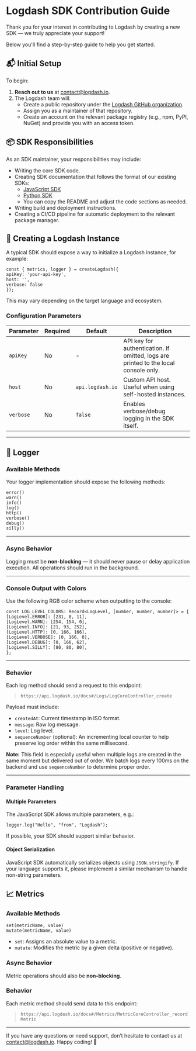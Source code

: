 # Logdash SDK Contribution Guide

Thank you for your interest in contributing to Logdash by creating a new SDK — we truly appreciate your support!

Below you'll find a step-by-step guide to help you get started.

## 📬 Initial Setup

To begin:

1. **Reach out to us** at [contact@logdash.io](mailto:contact@logdash.io).
2. The Logdash team will:
   - Create a public repository under the [Logdash GitHub organization](https://github.com/logdash-io).
   - Assign you as a maintainer of that repository.
   - Create an account on the relevant package registry (e.g., npm, PyPI, NuGet) and provide you with an access token.

## 📦 SDK Responsibilities

As an SDK maintainer, your responsibilities may include:

- Writing the core SDK code.
- Creating SDK documentation that follows the format of our existing SDKs:
  - [JavaScript SDK](https://github.com/logdash-io/js-sdk)
  - [Python SDK](https://github.com/logdash-io/python-sdk)
  - You can copy the README and adjust the code sections as needed.
- Writing build and deployment instructions.
- Creating a CI/CD pipeline for automatic deployment to the relevant package manager.

## 🔧 Creating a Logdash Instance

A typical SDK should expose a way to initialize a Logdash instance, for example:

```
const { metrics, logger } = createLogdash({
apiKey: 'your-api-key',
host: '',
verbose: false
});
```

This may vary depending on the target language and ecosystem.

### Configuration Parameters

| Parameter | Required | Default          | Description                                                                         |
| --------- | -------- | ---------------- | ----------------------------------------------------------------------------------- |
| `apiKey`  | No       | -                | API key for authentication. If omitted, logs are printed to the local console only. |
| `host`    | No       | `api.logdash.io` | Custom API host. Useful when using self-hosted instances.                           |
| `verbose` | No       | `false`          | Enables verbose/debug logging in the SDK itself.                                    |

---

## 📝 Logger

### Available Methods

Your logger implementation should expose the following methods:

```
error()
warn()
info()
log()
http()
verbose()
debug()
silly()
```

---

### Async Behavior

Logging must be **non-blocking** — it should never pause or delay application execution. All operations should run in the background.

---

### Console Output with Colors

Use the following RGB color scheme when outputting to the console:

```
const LOG_LEVEL_COLORS: Record<LogLevel, [number, number, number]> = {
[LogLevel.ERROR]: [231, 0, 11],
[LogLevel.WARN]: [254, 154, 0],
[LogLevel.INFO]: [21, 93, 252],
[LogLevel.HTTP]: [0, 166, 166],
[LogLevel.VERBOSE]: [0, 166, 0],
[LogLevel.DEBUG]: [0, 166, 62],
[LogLevel.SILLY]: [80, 80, 80],
};
```

---

### Behavior

Each log method should send a request to this endpoint:

> `https://api.logdash.io/docs#/Logs/LogCoreController_create`

Payload must include:

- `createdAt`: Current timestamp in ISO format.
- `message`: Raw log message.
- `level`: Log level.
- `sequenceNumber` (optional): An incrementing local counter to help preserve log order within the same millisecond.

**Note:** This field is especially useful when multiple logs are created in the same moment but delivered out of order. We batch logs every 100ms on the backend and use `sequenceNumber` to determine proper order.

---

### Parameter Handling

#### Multiple Parameters

The JavaScript SDK allows multiple parameters, e.g.:

```
logger.log("Hello", "from", "Logdash");
```

If possible, your SDK should support similar behavior.

#### Object Serialization

JavaScript SDK automatically serializes objects using `JSON.stringify`. If your language supports it, please implement a similar mechanism to handle non-string parameters.

## 📈 Metrics

### Available Methods

```
set(metricName, value)
mutate(metricName, value)
```

- `set`: Assigns an absolute value to a metric.
- `mutate`: Modifies the metric by a given delta (positive or negative).

### Async Behavior

Metric operations should also be **non-blocking**.

### Behavior

Each metric method should send data to this endpoint:

> `https://api.logdash.io/docs#/Metrics/MetricCoreController_recordMetric`

---

If you have any questions or need support, don’t hesitate to contact us at [contact@logdash.io](mailto:contact@logdash.io). Happy coding! 🚀
